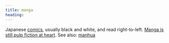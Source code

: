 ```yaml
---
title: manga
heading:
---
```

Japanese <a href="/genres/comics-graphic-novels/" class="internal-link">comics</a>, usually black and white, and read right-to-left. <a href="https://www.quora.com/Why-is-manga-viewed-as-better-than-comics/answer/YoujiH">Manga is still pulp fiction at heart</a>. See also: <a href="/shelves/manhua/" class="internal-link">manhua</a>